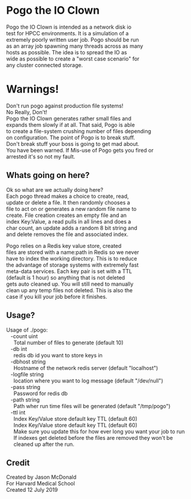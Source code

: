 Pogo the IO Clown
===================

Pogo the IO Clown is intended as a network disk io  
test for HPCC environments. It is a simulation of a  
extremely poorly written user job. Pogo should be run  
as an array job spawning many threads across as many  
hosts as possible. The idea is to spread the IO as  
wide as possible to create a "worst case scenario" for  
any cluster connected storage.  

Warnings!
=========

Don't run pogo against production file systems!  
No Really, Don't!  
Pogo the IO Clown generates rather small files and  
expands them slowly if at all. That said, Pogo is able  
to create a file-system crushing number of files depending  
on configuration. The point of Pogo is to break stuff.  
Don't break stuff your boss is going to get mad about.  
You have been warned. If Mis-use of Pogo gets you fired or  
arrested it's so not my fault.

Whats going on here?
--------------------
Ok so what are we actually doing here?  
Each pogo thread makes a choice to create, read,  
update or delete a file. It then randomly chooses a  
file to act on or generates a new random file name to  
create. File creation creates an empty file and an  
index Key:Value, a read pulls in all lines and does a  
char count, an update adds a random 8 bit string and  
and delete removes the file and associated index.  

Pogo relies on a Redis key value store, created  
files are stored with a name:path in Redis so we never  
have to index the working directory. This is to reduce  
the advantage of storage systems with extremely fast  
meta-data services. Each key pair is set with a TTL  
(default is 1 hour) so anything that is not deleted  
gets auto cleaned up. You will still need to manually  
clean up any temp files not deleted. This is also the  
case if you kill your job before it finishes.

Usage?
------

Usage of ./pogo:<br>
&nbsp;&nbsp;  -count uint<br>
&nbsp;&nbsp;&nbsp;&nbsp;        Total number of files to generate (default 10)<br>
&nbsp;&nbsp;  -db int<br>
&nbsp;&nbsp;&nbsp;&nbsp;        redis db id you want to store keys in<br>
&nbsp;&nbsp;  -dbhost string<br>
&nbsp;&nbsp;&nbsp;&nbsp;       Hostname of the network redis server (default "localhost")<br>
&nbsp;&nbsp;  -logfile string<br>
&nbsp;&nbsp;&nbsp;&nbsp;        location where you want to log message (default "/dev/null")<br>
&nbsp;&nbsp; -pass string<br>
&nbsp;&nbsp;&nbsp;&nbsp;        Password for redis db<br>
&nbsp;&nbsp;  -path string<br>
&nbsp;&nbsp;&nbsp;&nbsp;        Path wher run time files will be generated (default "/tmp/pogo")<br>
&nbsp;&nbsp;  -ttl int<br>
&nbsp;&nbsp;&nbsp;&nbsp;        Index Key/Value store default key TTL (default 60) <br>
&nbsp;&nbsp;&nbsp;&nbsp;        Index Key/Value store default key TTL (default 60)<br>
&nbsp;&nbsp;&nbsp;&nbsp;	Make sure you update this for how ever long you want your job to run<br>
&nbsp;&nbsp;&nbsp;&nbsp;	If indexes get deleted before the files are removed they won't be<br>
&nbsp;&nbsp;&nbsp;&nbsp;	cleaned up after the run.<br>

Credit
-------
Created by Jason McDonald  
For Harvard Medical School  
Created 12 July 2019  
